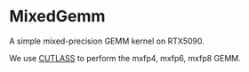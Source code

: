 # MixedGemm


A simple mixed-precision GEMM kernel on RTX5090.


We use [CUTLASS](https://github.com/NVIDIA/cutlass) to perform the mxfp4, mxfp6, mxfp8 GEMM.